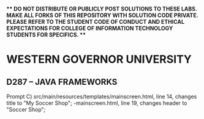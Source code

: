 <strong>** DO NOT DISTRIBUTE OR PUBLICLY POST SOLUTIONS TO THESE LABS. MAKE ALL FORKS OF THIS REPOSITORY WITH SOLUTION CODE PRIVATE. PLEASE REFER TO THE STUDENT CODE OF CONDUCT AND ETHICAL EXPECTATIONS FOR COLLEGE OF INFORMATION TECHNOLOGY STUDENTS FOR SPECIFICS. ** </strong>

# WESTERN GOVERNOR UNIVERSITY 
## D287 – JAVA FRAMEWORKS



Prompt C)
src/main/resources/templates/mainscreen.html, line 14, changes title to "My Soccer Shop";
-mainscreen.html, line 19, changes header to "Soccer Shop";